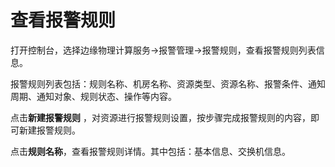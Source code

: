 # 查看报警规则

打开控制台，选择边缘物理计算服务->报警管理->报警规则，查看报警规则列表信息。

报警规则列表包括：规则名称、机房名称、资源类型、资源名称、报警条件、通知周期、通知对象、规则状态、操作等内容。

点击**新建报警规则** ，对资源进行报警规则设置，按步骤完成报警规则的内容，即可新建报警规则。

点击**规则名称**，查看报警规则详情。其中包括：基本信息、交换机信息。
